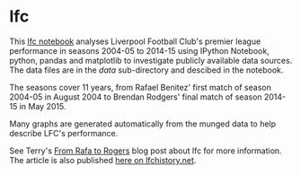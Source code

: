 # lfc
This [lfc notebook](http://nbviewer.ipython.org/github/terrydolan/lfc/blob/master/lfc.ipynb) analyses Liverpool Football Club's premier league performance in seasons 2004-05 to 2014-15 using IPython Notebook, python, pandas and matplotlib to investigate publicly available data sources. The data files are in the *data* sub-directory and descibed in the notebook. 

The seasons cover 11 years, from Rafael Benitez' first match of season 2004-05 in August 2004 to Brendan Rodgers' final match of season 2014-15 in May 2015. 

Many graphs are generated automatically from the munged data to help describe LFC's performance.

See Terry's [From Rafa to Rogers](http://terrydolan.blogspot.co.uk/2015/05/lfc-from-rafa-to-rogers.html) blog post about lfc for more information. The article is also published [here on lfchistory.net](http://www.lfchistory.net/Articles/Article/3791).
